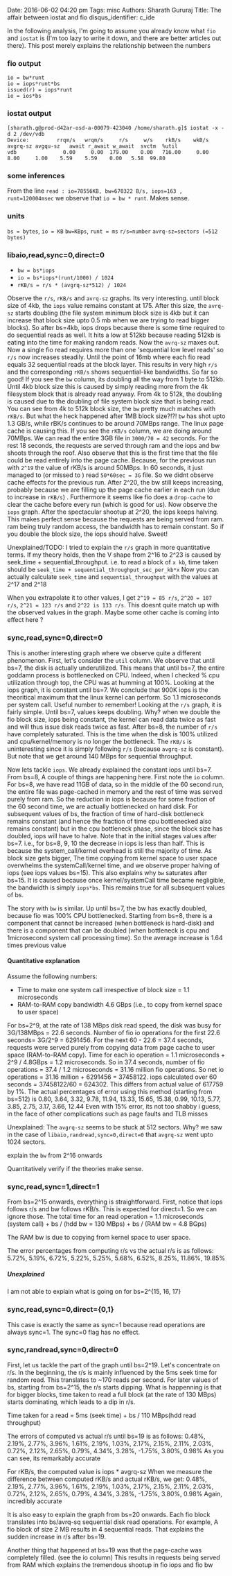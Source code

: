 Date: 2016-06-02 04:20 pm
Tags: misc
Authors: Sharath Gururaj
Title: The affair between iostat and fio 
disqus_identifier: c_ide


In the following analysis, I'm going to assume you already know what `fio` and `iostat` is (I'm too lazy to write it down, and there are better articles out there). This post merely explains the relationship between the numbers

### fio output
````
io = bw*runt
io = iops*runt*bs
issued(r) = iops*runt
io = ios*bs
````
### iostat output

````
[sharath.g@prod-d42ar-osd-a-00079-423040 /home/sharath.g]$ iostat -x -d 2 /dev/vdb 
Device:         rrqm/s   wrqm/s     r/s     w/s    rkB/s    wkB/s avgrq-sz avgqu-sz   await r_await w_await  svctm  %util
vdb               0.00     0.00  179.00    0.00   716.00     0.00     8.00     1.00    5.59    5.59    0.00   5.58  99.80
````

### some inferences
From the line `read : io=78556KB, bw=670322 B/s, iops=163 , runt=120004msec` 
we observe that `io = bw * runt`. Makes sense.


### units
`bs = bytes`, `io = KB` `bw=KBps`, `runt = ms` `r/s=number` `avrq-sz=sectors (=512 bytes)`


### libaio,read,sync=0,direct=0
* `bw = bs*iops`
* `io = bs*iops*(runt/1000) / 1024`
* `rKB/s = r/s * (avgrq-sz*512) / 1024`

Observe the `r/s`, `rKB/s` and `avrq-sz` graphs. Its very interesting. until block size of 4kb, the `iops` value remains constant at 175. After this size, the `avrq-sz` starts doubling (the file system minimum block size is 4kb but it can increase that block size upto 0.5 mb when we are trying to read bigger blocks). So after bs=4kb, iops drops because there is some time required to do sequential reads as well. It hits a low at 512kb because reading 512kb is eating into the time for making random reads. Now the `avrq-sz` maxes out. Now a single fio read requires more than one 'sequential low level reads' so `r/s` now increases steadily. Until the point of 16mb where each fio read equals 32 sequential reads at the block layer. This results in very high `r/s` and the corresponding `rKB/s` shows sequential-like bandwidths. So far so good! If you see the `bw` column, its doubling all the way from 1 byte to 512kb. Until 4kb block size this is caused by simply reading more from the 4k filesystem block that is already read anyway. From 4k to 512k, the doubling is caused due to the doubling of file system block size that is being read. You can see from 4k to 512k block size, the `bw` pretty much matches with `rKB/s`. But what the heck happened after 1MB block size?!?! `bw` has shot upto 1.3 GB/s, while rBK/s continues to be around 70MBps range. The linux page cache is causing this. If you see the `rKB/s` column, we are doing around 70MBps. We can read the entire 3GB file in `3000/70 = 42` seconds. For the rest 18 seconds, the requests are served through ram and the iops and bw shoots through the roof. Also observe that this is the first time that the file could be read entirely into the page cache. Because, for the previous run with `2^19` the value of rKB/s is around 50MBps. In 60 seconds, it just managed to (or missed to ) read `50*60sec = 3G` file. So we didnt observe cache effects for the previous run. After 2^20, the bw still keeps increasing, probably because we are filling up the page cache earlier in each run (due to increase in `rKB/s`) . Furthermore it seems like fio does a `drop-cache` to clear the cache before every run (which is good for us). Now observe the `iops` graph. After the spectacular shootup at 2^20, the iops keeps halving. This makes perfect sense because the requests are being served from ram. ram being truly random access, the bandwidth has to remain constant. So if you double the block size, the iops should halve. Sweet! 


Unexplained/TODO:
I tried to explain the `r/s` graph in more quantitative terms. If my theory holds, then the V shape from 2^16 to 2^23 is caused by seek_time + sequential_throughput.
i.e. to read a block of `x kb`, time taken should be `seek_time + sequential_throughput_sec_per_kb*x`
Now you can actually calculate `seek_time` and `sequential_throughput` with the values at 2^17 and 2^18

When you extrapolate it to other values, I get `2^19 = 85 r/s`, `2^20 = 107 r/s`, `2^21 = 123 r/s` and `2^22 is 133 r/s`. This doesnt quite match up with the observed values in the graph. Maybe some other cache is coming into effect here ?

### sync,read,sync=0,direct=0
This is another interesting graph where we observe quite a different phenomenon. First, let's consider the `util` column. We observe that until bs=7, the disk is actually underutilized. This means that until bs=7, the entire goddamn process is bottlenecked on CPU. Indeed, when I checked % cpu utilization through top, the CPU was at humming at 100%. Looking at the iops graph, it is constant until bs=7. We conclude that 900K iops is the theoritical maximum that the linux kernel can perform. So 1.1 microseconds per system call. Useful number to remember! 
Looking at the `r/s` graph, it is fairly simple. Until bs=7, values keeps doubling. Why? when we double the fio block size, iops being constant, the kernel can read data twice as fast and will thus issue disk reads twice as fast. After bs=8, the number of `r/s` have completely saturated. This is the time when the disk is 100% utilized and cpu/kernel/memory is no longer the bottleneck. The `rKB/s` is uninteresting since it is simply following `r/s` (because `avgrq-sz` is constant). But note that we get around 140 MBps for sequential throughput. 

Now lets tackle `iops`. We already explained the constant iops until bs=7. From bs=8, A couple of things are happening here. First note the `io` column. For bs=8, we have read 11GB of data, so in the middle of the 60 second run, the entire file was page-cached in memory and the rest of time was served purely from ram. So the reduction in iops is because for some fraction of the 60 second time, we are actually bottlenecked on hard disk. For subsequent values of bs, the fraction of time of hard-disk bottleneck remains constant (and hence the fraction of time cpu bottlenecked also remains constant) but in the cpu bottleneck phase, since the block size has doubled, iops will have to halve. Note that in the initial stages values after bs=7. i.e., for bs=8, 9, 10 the decrease in iops is less than half. This is because the system_call/kernel overhead is still the majority of time. As block size gets bigger, The time copying from kernel space to user space overwhelms the systemCall/kernel time, and we observe proper halving of iops (see iops values bs=15). This also explains why `bw` saturates after bs=15. It is caused because once kernel/systemCall time became negligible, the bandwidth is simply `iops*bs`. This remains true for all subsequent values of bs.

The story with `bw` is similar. Up until bs=7, the bw has exactly doubled, because fio was 100% CPU bottlenecked. Starting from bs=8, there is a component that cannot be increased (when bottleneck is hard-disk) and there is a component that can be doubled (when bottleneck is cpu and 1microsecond system call processing time). So the average increase is 1.64 times previous value

#### Quantitative explanation
Assume the following numbers:
* Time to make one system call irrespective of block size = 1.1 microseconds
* RAM-to-RAM copy bandwidth 4.6 GBps (i.e., to copy from kernel space to user space)

For bs=2^9, at the rate of 138 MBps disk read speed, the disk was busy for 3G/138MBps = 22.6 seconds. Number of fio io operations for the first 22.6 seconds= 3G/2^9 = 6291456.
For the next 60 - 22.6 = 37.4 seconds, requests were served purely from copying data from page cache to user space (RAM-to-RAM copy). Time for each io operation = 1.1 microseconds + 2^9 / 4.8GBps = 1.2 microseconds. So in 37.4 seconds, number of fio operations = 37.4 / 1.2 microseconds = 31.16 million fio operations. So net io operations = 31.16 million + 6291456 = 37458122. 
iops calculated over 60 seconds = 37458122/60 = 624302. This differs from actual value of 617759 by 1%.
The actual percentages of error using this method (starting from bs=512) is 
0.80, 3.64, 3.32, 9.78, 11.94, 13.33, 15.65, 15.38, 0.99, 10.13, 5.77, 3.85, 2.75, 3.17, 3.66, 12.44
Even with 15% error, its not too shabby i guess, in the face of other complications such as page faults and TLB misses

Unexplained:
The `avgrq-sz` seems to be stuck at 512 sectors. Why? we saw in the case of `libaio,randread,sync=0,direct=0` that `avgrq-sz` went upto 1024 sectors. 

explain the `bw` from 2^16 onwards

Quantitatively verify if the theories make sense. 
### sync,read,sync=1,direct=1
From bs=2^15 onwards, everything is straightforward. First, notice that iops follows r/s and bw follows rKB/s. This is expected for direct=1. So we can ignore those. 
The total time for an read operation = 1.1 microseconds (system call) + bs / (hdd bw = 130 MBps) + bs / (RAM bw = 4.8 BGps)

The RAM bw is due to copying from kernel space to user space. 

The error percentages from computing r/s vs the actual r/s is as follows:
 5.72%, 5.19%, 6.72%, 5.22%, 5.25%, 5.68%, 6.52%, 8.25%, 11.86%, 19.85%

##### Unexplained
I am not able to explain what is going on for bs=2^{15, 16, 17}

### sync,read,sync=0,direct={0,1}
This case is exactly the same as sync=1 because read operations are always sync=1. The sync=0 flag has no effect.

### sync,randread,sync=0,direct=0

First, let us tackle the part of the graph until bs=2^19. Let's concentrate on r/s. In the beginning, the r/s is mainly influenced by the 5ms seek time for random read. This translates to ~170 reads per second. For later values of bs, starting from bs=2^15, the r/s starts dipping. What is happenning is that for bigger blocks, time taken to read a full block (at the rate of 130 MBps) starts dominating, which leads to a dip in r/s. 

Time taken for a read = 5ms (seek time) + bs / 110 MBps(hdd read throughput)

The errors of computed vs actual r/s until bs=19 is as follows:
0.48%, 2.19%, 2.77%, 3.96%, 1.61%, 2.19%, 1.03%, 2.17%, 2.15%, 2.11%, 2.03%, 0.72%, 2.12%, 2.65%, 0.79%, 4.34%, 3.28%, -1.75%, 3.80%, 0.98%
As you can see, its remarkably accurate

For rKB/s, the computed value is iops * avgrq-sz
When we measure the difference between computed rKB/s and actual rKB/s, we get:
0.48%, 2.19%, 2.77%, 3.96%, 1.61%, 2.19%, 1.03%, 2.17%, 2.15%, 2.11%, 2.03%, 0.72%, 2.12%, 2.65%, 0.79%, 4.34%, 3.28%, -1.75%, 3.80%, 0.98%
Again, incredibly accurate

It is also easy to explain the graph from bs=20 onwards. Each fio block translates into bs/avrq-sq sequential disk read operations. For example, A fio block of size 2 MB results in 4 sequential reads. That explains the sudden increase in r/s after bs=19. 

Another thing that happened at bs=19 was that the page-cache was completely filled. (see the io column) This results in requests being served from RAM which explains the tremendous shootup in fio iops and fio bw



